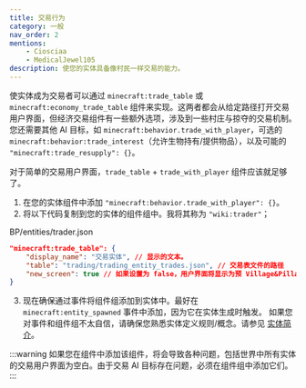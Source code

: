 ```yaml
---
title: 交易行为
category: 一般
nav_order: 2
mentions:
    - Ciosciaa
    - MedicalJewel105
description: 使您的实体具备像村民一样交易的能力。
---
```


使实体成为交易者可以通过 `minecraft:trade_table` 或 `minecraft:economy_trade_table` 组件来实现。这两者都会从给定路径打开交易用户界面，但经济交易组件有一些额外选项，涉及到一些村庄与掠夺的交易机制。您还需要其他 AI 目标，如 `minecraft:behavior.trade_with_player`，可选的 `minecraft:behavior:trade_interest`（允许生物持有/提供物品），以及可能的 `"minecraft:trade_resupply": {}`。

对于简单的交易用户界面，`trade_table` + `trade_with_player` 组件应该就足够了。

1. 在您的实体组件中添加 `"minecraft:behavior.trade_with_player": {}`。
2. 将以下代码复制到您的实体的组件组中。我将其称为 `"wiki:trader"`；

<CodeHeader>BP/entities/trader.json</CodeHeader>

```json
"minecraft:trade_table": {
	"display_name": "交易实体", // 显示的文本。
	"table": "trading/trading_entity_trades.json", // 交易表文件的路径
	"new_screen": true // 如果设置为 false，用户界面将显示为预 Village&Pillage 版本。
}
```

3. 现在确保通过事件将组件组添加到实体中。最好在 `minecraft:entity_spawned` 事件中添加，因为它在实体生成时触发。
如果您对事件和组件组不太自信，请确保您熟悉实体定义规则/概念。请参见 [实体简介](/entities/entity-intro-bp)。

:::warning
如果您在组件中添加该组件，将会导致各种问题，包括世界中所有实体的交易用户界面为空白。由于交易 AI 目标存在问题，必须在组件组中添加它们。
:::
